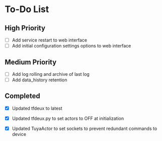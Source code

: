 # To-Do List

## High Priority
- [ ] Add service restart to web interface
- [ ] Add initial configuration settings options to web interface

## Medium Priority
- [ ] Add log rolling and archive of last log
- [ ] Add data_history retention

## Completed
- [x] Updated tfdeux to latest
- [x] Updated tfdeux.py to set actors to OFF at initialization
- [x] Updated TuyaActor to set sockets to prevent redundant commands to device

